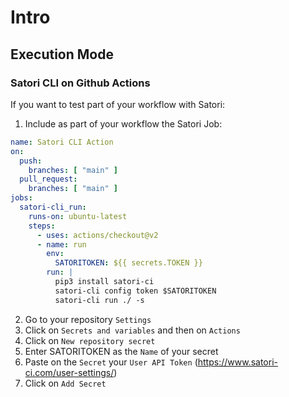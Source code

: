 # Intro
## Execution Mode
### Satori CLI on Github Actions

If you want to test part of your workflow with Satori:

1. Include as part of your workflow the Satori Job:
```yml
name: Satori CLI Action
on:
  push:
    branches: [ "main" ]
  pull_request:
    branches: [ "main" ]
jobs:
  satori-cli_run:
    runs-on: ubuntu-latest
    steps:
      - uses: actions/checkout@v2
      - name: run
        env:
          SATORITOKEN: ${{ secrets.TOKEN }}
        run: |
          pip3 install satori-ci
          satori-cli config token $SATORITOKEN
          satori-cli run ./ -s
```

2. Go to your repository `Settings`
3. Click on `Secrets and variables` and then on `Actions`
4. Click on `New repository secret`
5. Enter SATORITOKEN as the `Name` of your secret
6. Paste on the `Secret` your `User API Token` (https://www.satori-ci.com/user-settings/)
7. Click on `Add Secret`
